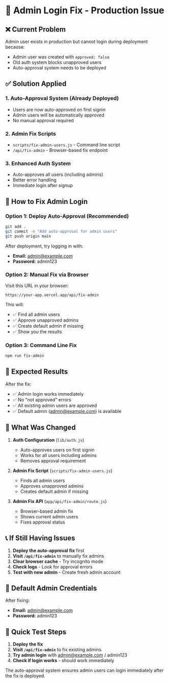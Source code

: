 # 🔐 Admin Login Fix - Production Issue

## ❌ Current Problem
Admin user exists in production but cannot login during deployment because:
- Admin user was created with `approved: false`
- Old auth system blocks unapproved users
- Auto-approval system needs to be deployed

## ✅ Solution Applied

### 1. **Auto-Approval System** (Already Deployed)
- Users are now auto-approved on first signin
- Admin users will be automatically approved
- No manual approval required

### 2. **Admin Fix Scripts**
- `scripts/fix-admin-users.js` - Command line script
- `/api/fix-admin` - Browser-based fix endpoint

### 3. **Enhanced Auth System**
- Auto-approves all users (including admins)
- Better error handling
- Immediate login after signup

## 🚀 How to Fix Admin Login

### Option 1: Deploy Auto-Approval (Recommended)
```bash
git add .
git commit -m "Add auto-approval for admin users"
git push origin main
```

After deployment, try logging in with:
- **Email:** admin@example.com
- **Password:** admin123

### Option 2: Manual Fix via Browser
Visit this URL in your browser:
```
https://your-app.vercel.app/api/fix-admin
```

This will:
- ✅ Find all admin users
- ✅ Approve unapproved admins
- ✅ Create default admin if missing
- ✅ Show you the results

### Option 3: Command Line Fix
```bash
npm run fix-admin
```

## 🎯 Expected Results

After the fix:
- ✅ Admin login works immediately
- ✅ No "not approved" errors
- ✅ All existing admin users are approved
- ✅ Default admin (admin@example.com) is available

## 🔧 What Was Changed

1. **Auth Configuration** (`lib/auth.js`)
   - Auto-approves users on first signin
   - Works for all users including admins
   - Removes approval requirement

2. **Admin Fix Script** (`scripts/fix-admin-users.js`)
   - Finds all admin users
   - Approves unapproved admins
   - Creates default admin if missing

3. **Admin Fix API** (`app/api/fix-admin/route.js`)
   - Browser-based admin fix
   - Shows current admin users
   - Fixes approval status

## 📞 If Still Having Issues

1. **Deploy the auto-approval fix** first
2. **Visit `/api/fix-admin`** to manually fix admins
3. **Clear browser cache** - Try incognito mode
4. **Check logs** - Look for approval errors
5. **Test with new admin** - Create fresh admin account

## 🔑 Default Admin Credentials

After fixing:
- **Email:** admin@example.com
- **Password:** admin123

## 🎯 Quick Test Steps

1. **Deploy the fix**
2. **Visit `/api/fix-admin`** to fix existing admins
3. **Try admin login** with admin@example.com / admin123
4. **Check if login works** - should work immediately

The auto-approval system ensures admin users can login immediately after the fix is deployed. 